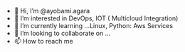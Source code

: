 - 👋 Hi, I’m @ayobami.agara
- 👀 I’m interested in DevOps, IOT ( Multicloud Integration)
- 🌱 I’m currently learning ...Linux, Python: Aws Services
- 💞️ I’m looking to collaborate on ...
- 📫 How to reach me 

<!---
ayobamiagara-cloudreach/ayobamiagara-cloudreach is a ✨ special ✨ repository because its `README.md` (this file) appears on your GitHub profile.
You can click the Preview link to take a look at your changes.
--->
